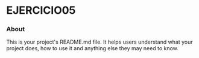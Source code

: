 EJERCICIO05
===========

### About

This is your project's README.md file. It helps users understand what your
project does, how to use it and anything else they may need to know.